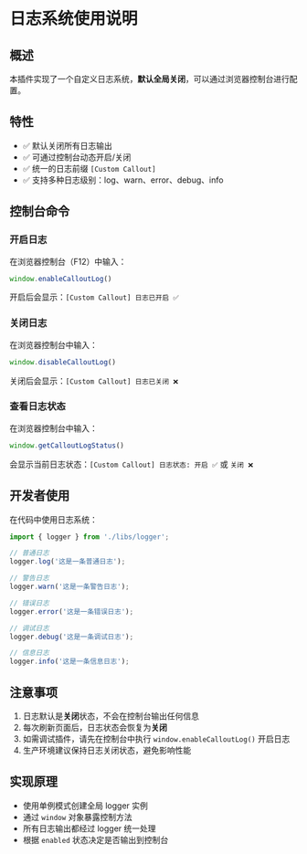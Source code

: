 # 日志系统使用说明

## 概述

本插件实现了一个自定义日志系统，**默认全局关闭**，可以通过浏览器控制台进行配置。

## 特性

- ✅ 默认关闭所有日志输出
- ✅ 可通过控制台动态开启/关闭
- ✅ 统一的日志前缀 `[Custom Callout]`
- ✅ 支持多种日志级别：log、warn、error、debug、info

## 控制台命令

### 开启日志

在浏览器控制台（F12）中输入：

```javascript
window.enableCalloutLog()
```

开启后会显示：`[Custom Callout] 日志已开启 ✅`

### 关闭日志

在浏览器控制台中输入：

```javascript
window.disableCalloutLog()
```

关闭后会显示：`[Custom Callout] 日志已关闭 ❌`

### 查看日志状态

在浏览器控制台中输入：

```javascript
window.getCalloutLogStatus()
```

会显示当前日志状态：`[Custom Callout] 日志状态: 开启 ✅` 或 `关闭 ❌`

## 开发者使用

在代码中使用日志系统：

```typescript
import { logger } from './libs/logger';

// 普通日志
logger.log('这是一条普通日志');

// 警告日志
logger.warn('这是一条警告日志');

// 错误日志
logger.error('这是一条错误日志');

// 调试日志
logger.debug('这是一条调试日志');

// 信息日志
logger.info('这是一条信息日志');
```

## 注意事项

1. 日志默认是**关闭**状态，不会在控制台输出任何信息
2. 每次刷新页面后，日志状态会恢复为**关闭**
3. 如需调试插件，请先在控制台中执行 `window.enableCalloutLog()` 开启日志
4. 生产环境建议保持日志关闭状态，避免影响性能

## 实现原理

- 使用单例模式创建全局 logger 实例
- 通过 `window` 对象暴露控制方法
- 所有日志输出都经过 logger 统一处理
- 根据 `enabled` 状态决定是否输出到控制台


